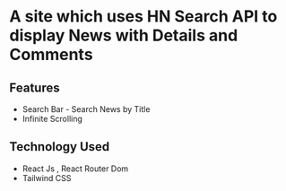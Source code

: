 # A site which uses HN Search API to display News with Details and Comments

## Features

- Search Bar - Search News by Title
- Infinite Scrolling

## Technology Used

- React Js , React Router Dom
- Tailwind CSS
